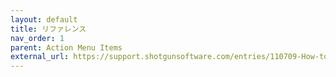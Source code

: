 ```yaml
---
layout: default
title: リファレンス
nav_order: 1
parent: Action Menu Items
external_url: https://support.shotgunsoftware.com/entries/110709-How-to-create-custom-menu-items-for-integration-with-other-pipeline-tools
---
```

